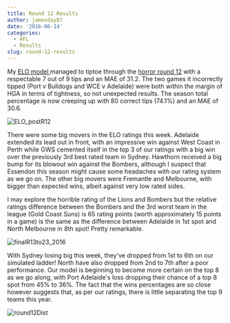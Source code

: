 ```yaml
---
title: Round 12 Results
author: jamesday87
date: '2016-06-14'
categories:
  - AFL
  - Results
slug: round-12-results
---
```


My [ELO model ](http://plussixoneblog.com/2016/05/23/my-elo-rating-system-explained/) managed to tiptoe through the [horror round 12](http://plussixoneblog.com/2016/06/10/round-12-predictions/) with a respectable 7 out of 9 tips and an MAE of 31.2. The two games it incorrectly tipped (Port v Bulldogs and WCE v Adelaide) were both within the margin of HGA in terms of tightness, so not unexpected results. The season total percentage is now creeping up with 80 correct tips (74.1%) and an MAE of 30.6.

![ELO_postR12](http://plussixoneblog.com/img/2016/06/ELO_postR12.gif)

There were some big movers in the ELO ratings this week. Adelaide extended its lead out in front, with an impressive win against West Coast in Perth while GWS cemented itself in the top 3 of our ratings with a big win over the previously 3rd best rated team in Sydney. Hawthorn received a big bump for its blowout win against the Bombers, although I suspect that Essendon this season might cause some headaches with our rating system as we go on. The other big movers were Fremantle and Melbourne, with bigger than expected wins, albeit against very low rated sides.

I may explore the horrible rating of the Lions and Bombers but the relative ratings difference between the Bombers and the 3rd worst team in the league (Gold Coast Suns) is 65 rating points (worth approximately 15 points in a game) is the same as the difference between Adelaide in 1st spot and North Melbourne in 8th spot! Pretty remarkable.

![finalR13to23_2016](http://plussixoneblog.com/img/2016/06/finalR13to23_2016.gif)

With Sydney losing big this week, they've dropped from 1st to 6th on our simulated ladder! North have also dropped from 2nd to 7th after a poor performance. Our model is beginning to become more certain on the top 8 as we go along, with Port Adelaide's loss dropping their chance of a top 8 spot from 45% to 36%. The fact that the wins percentages are so close however suggests that, as per our ratings, there is little separating the top 9 teams this year.

![round12Dist](http://plussixoneblog.com/img/2016/06/round12Dist.gif)
